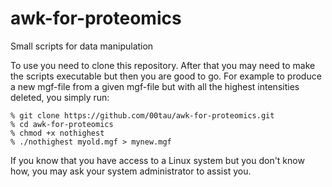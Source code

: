 awk-for-proteomics
==================

Small scripts for data manipulation

To use you need to clone this repository.  After that you may need to make the
scripts executable but then you are good to go.  For example to produce a new
mgf-file from a given mgf-file but with all the highest intensities deleted,
you simply run:

```
% git clone https://github.com/00tau/awk-for-proteomics.git
% cd awk-for-proteomics
% chmod +x nothighest
% ./nothighest myold.mgf > mynew.mgf
```

If you know that you have access to a Linux system but you don't know how, you
may ask your system administrator to assist you.
